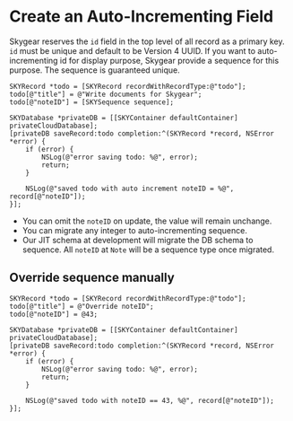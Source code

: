 # Create an Auto-Incrementing Field

Skygear reserves the `id` field in the top level of all record as a primary key.
`id` must be unique and default to be Version 4 UUID. If you want to
auto-incrementing id for display purpose, Skygear provide a sequence for this 
purpose. The sequence is guaranteed unique.

```obj-c
SKYRecord *todo = [SKYRecord recordWithRecordType:@"todo"];
todo[@"title"] = @"Write documents for Skygear";
todo[@"noteID"] = [SKYSequence sequence];

SKYDatabase *privateDB = [[SKYContainer defaultContainer] privateCloudDatabase];
[privateDB saveRecord:todo completion:^(SKYRecord *record, NSError *error) {
    if (error) {
        NSLog(@"error saving todo: %@", error);
        return;
    }

    NSLog(@"saved todo with auto increment noteID = %@", record[@"noteID"]);
}];
```

- You can omit the `noteID` on update, the value will remain unchange.
- You can migrate any integer to auto-incrementing sequence.
- Our JIT schema at development will migrate the DB schema to sequence. All
  `noteID` at `Note` will be a sequence type once migrated.

## Override sequence manually

```obj-c
SKYRecord *todo = [SKYRecord recordWithRecordType:@"todo"];
todo[@"title"] = @"Override noteID";
todo[@"noteID"] = @43;

SKYDatabase *privateDB = [[SKYContainer defaultContainer] privateCloudDatabase];
[privateDB saveRecord:todo completion:^(SKYRecord *record, NSError *error) {
    if (error) {
        NSLog(@"error saving todo: %@", error);
        return;
    }

    NSLog(@"saved todo with noteID == 43, %@", record[@"noteID"]);
}];
```
